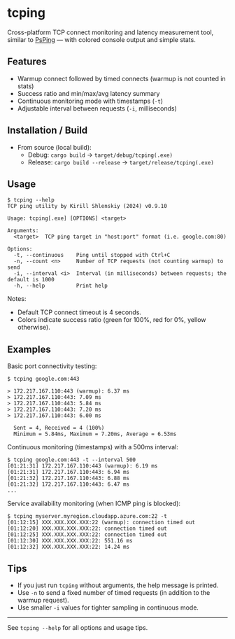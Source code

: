 # tcping

Cross-platform TCP connect monitoring and latency measurement tool, similar to [PsPing](https://docs.microsoft.com/en-us/sysinternals/downloads/psping) — with colored console output and simple stats.

## Features

- Warmup connect followed by timed connects (warmup is not counted in stats)
- Success ratio and min/max/avg latency summary
- Continuous monitoring mode with timestamps (`-t`)
- Adjustable interval between requests (`-i`, milliseconds)

## Installation / Build

- From source (local build):
  - Debug: `cargo build` → `target/debug/tcping(.exe)`
  - Release: `cargo build --release` → `target/release/tcping(.exe)`

## Usage

```
$ tcping --help
TCP ping utility by Kirill Shlenskiy (2024) v0.9.10

Usage: tcping[.exe] [OPTIONS] <target>

Arguments:
  <target>  TCP ping target in "host:port" format (i.e. google.com:80)

Options:
  -t, --continuous    Ping until stopped with Ctrl+C
  -n, --count <n>     Number of TCP requests (not counting warmup) to send
  -i, --interval <i>  Interval (in milliseconds) between requests; the default is 1000
  -h, --help          Print help
```

Notes:
- Default TCP connect timeout is 4 seconds.
- Colors indicate success ratio (green for 100%, red for 0%, yellow otherwise).

## Examples

Basic port connectivity testing:

```
$ tcping google.com:443

> 172.217.167.110:443 (warmup): 6.37 ms
> 172.217.167.110:443: 7.09 ms
> 172.217.167.110:443: 5.84 ms
> 172.217.167.110:443: 7.20 ms
> 172.217.167.110:443: 6.00 ms

  Sent = 4, Received = 4 (100%)
  Minimum = 5.84ms, Maximum = 7.20ms, Average = 6.53ms
```

Continuous monitoring (timestamps) with a 500ms interval:

```
$ tcping google.com:443 -t --interval 500
[01:21:31] 172.217.167.110:443 (warmup): 6.19 ms
[01:21:31] 172.217.167.110:443: 6.94 ms
[01:21:32] 172.217.167.110:443: 6.88 ms
[01:21:32] 172.217.167.110:443: 6.47 ms
...
```

Service availability monitoring (when ICMP ping is blocked):

```
$ tcping myserver.myregion.cloudapp.azure.com:22 -t
[01:12:15] XXX.XXX.XXX.XXX:22 (warmup): connection timed out
[01:12:20] XXX.XXX.XXX.XXX:22: connection timed out
[01:12:25] XXX.XXX.XXX.XXX:22: connection timed out
[01:12:30] XXX.XXX.XXX.XXX:22: 551.16 ms
[01:12:32] XXX.XXX.XXX.XXX:22: 14.24 ms
```

## Tips

- If you just run `tcping` without arguments, the help message is printed.
- Use `-n` to send a fixed number of timed requests (in addition to the warmup request).
- Use smaller `-i` values for tighter sampling in continuous mode.

---

See `tcping --help` for all options and usage tips.
